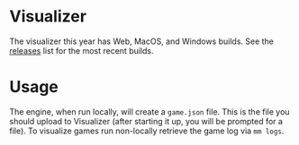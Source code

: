 # Visualizer
The visualizer this year has Web, MacOS, and Windows builds. See the [releases](https://github.com/MechMania-27/Visualizer/releases) list for the most recent builds.

# Usage
The engine, when run locally, will create a `game.json` file. This is the file you should upload to Visualizer (after starting it up, you will be prompted for a file). To visualize games run non-locally retrieve the game log via `mm logs`.

